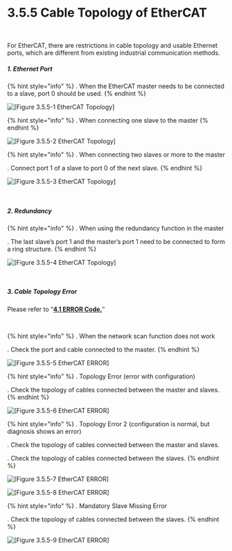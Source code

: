 ﻿# 3.5.5 Cable Topology of EtherCAT

<br>

For EtherCAT, there are restrictions in cable topology and usable Ethernet ports, which are different from existing industrial communication methods.

##### 1. Ethernet Port

{% hint style="info" %}
\.      When the EtherCAT master needs to be connected to a slave, port 0 should be used.
{% endhint %}

![[Figure 3.5.5-1 EtherCAT Topology]](<../../_assets/3-Settings-Industrial-Communication/3.5-EtherCAT/5-Error/image_1.png>) 

{% hint style="info" %}
\.      When connecting one slave to the master
{% endhint %}

![[Figure 3.5.5-2 EtherCAT Topology]](<../../_assets/3-Settings-Industrial-Communication/3.5-EtherCAT/5-Error/image_2.png>) 

{% hint style="info" %}
\.      When connecting two slaves or more to the master

\.      Connect port 1 of a slave to port 0 of the next slave.
{% endhint %}

![[Figure 3.5.5-3 EtherCAT Topology]](<../../_assets/3-Settings-Industrial-Communication/3.5-EtherCAT/5-Error/image_3.png>) 

<br>

##### 2. Redundancy 

{% hint style="info" %}
\.      When using the redundancy function in the master

\.      The last slave’s port 1 and the master’s port 1 need to be connected to form a ring structure.
{% endhint %}

![[Figure 3.5.5-4 EtherCAT Topology]](<../../_assets/3-Settings-Industrial-Communication/3.5-EtherCAT/5-Error/image_4.png>) 


<br>

##### 3. Cable Topology Error


Please refer to “[**4.1 ERROR Code.**](../../4-monitoring-industrial-communication/4-1-error-code.md)” 

<br>

{% hint style="info" %}
\.     When the network scan function does not work

\.      Check the port and cable connected to the master.
{% endhint %}

![[Figure 3.5.5-5 EtherCAT ERROR]](<../../_assets/3-Settings-Industrial-Communication/3.5-EtherCAT/5-Error/image_5.png>)

{% hint style="info" %}
\.      Topology Error (error with configuration)

\.      Check the topology of cables connected between the master and slaves.
{% endhint %}

![[Figure 3.5.5-6 EtherCAT ERROR]](<../../_assets/3-Settings-Industrial-Communication/3.5-EtherCAT/5-Error/image_6.png>)

{% hint style="info" %}
\.      Topology Error 2 (configuration is normal, but diagnosis shows an error)

\.      Check the topology of cables connected between the master and slaves.

\.      Check the topology of cables connected between the slaves.
{% endhint %}

![[Figure 3.5.5-7 EtherCAT ERROR]](<../../_assets/3-Settings-Industrial-Communication/3.5-EtherCAT/5-Error/image_7.png>)

![[Figure 3.5.5-8 EtherCAT ERROR]](<../../_assets/3-Settings-Industrial-Communication/3.5-EtherCAT/5-Error/image_8.png>)

{% hint style="info" %}
\.      Mandatory Slave Missing Error

\.      Check the topology of cables connected between the slaves.
{% endhint %}

![[Figure 3.5.5-9 EtherCAT ERROR]](<../../_assets/3-Settings-Industrial-Communication/3.5-EtherCAT/5-Error/image_9.png>)